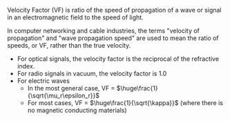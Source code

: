 Velocity Factor (VF) is ratio of the speed of propagation of a wave or signal in an electromagnetic field to the speed of light.

In computer networking and cable industries, the terms "velocity of propagation" and "wave propagation speed" are used to mean the ratio of speeds, or VF, rather than the true velocity.

- For optical signals, the velocity factor is the reciprocal of the refractive index.
- For radio signals in vacuum, the velocity factor is 1.0
- For electric waves
	- In the most general case, VF = $\huge\frac{1}{\sqrt{\mu_r\epsilon_r}}$
	- For most cases, VF = $\huge\frac{1}{\sqrt{\kappa}}$ (where there is no magnetic conducting materials)